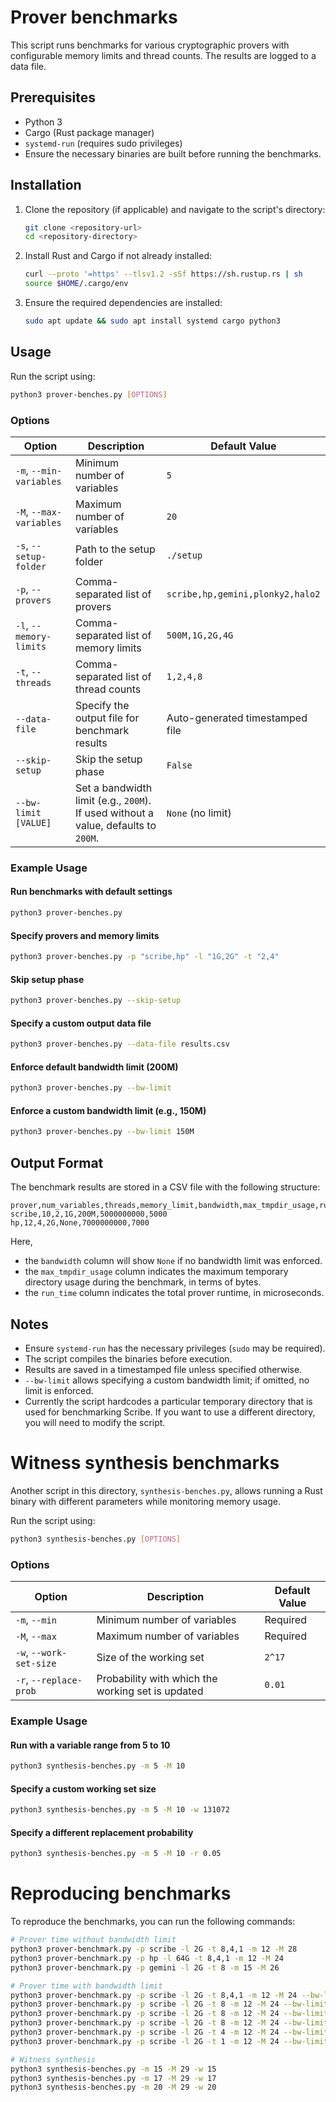 # Prover benchmarks

This script runs benchmarks for various cryptographic provers with configurable memory limits and thread counts. The results are logged to a data file.

## Prerequisites

- Python 3
- Cargo (Rust package manager)
- `systemd-run` (requires sudo privileges)
- Ensure the necessary binaries are built before running the benchmarks.

## Installation

1. Clone the repository (if applicable) and navigate to the script's directory:

   ```sh
   git clone <repository-url>
   cd <repository-directory>
   ```

2. Install Rust and Cargo if not already installed:

    ```sh
    curl --proto '=https' --tlsv1.2 -sSf https://sh.rustup.rs | sh
    source $HOME/.cargo/env
    ```

3. Ensure the required dependencies are installed:

   ```sh
   sudo apt update && sudo apt install systemd cargo python3
   ```

## Usage

Run the script using:

```sh
python3 prover-benches.py [OPTIONS]
```

### Options

| Option                 | Description                                               | Default Value |
|------------------------|-----------------------------------------------------------|---------------|
| `-m`, `--min-variables` | Minimum number of variables                              | `5`           |
| `-M`, `--max-variables` | Maximum number of variables                              | `20`          |
| `-s`, `--setup-folder`  | Path to the setup folder                                | `./setup`      |
| `-p`, `--provers`       | Comma-separated list of provers                         | `scribe,hp,gemini,plonky2,halo2` |
| `-l`, `--memory-limits` | Comma-separated list of memory limits                   | `500M,1G,2G,4G` |
| `-t`, `--threads`       | Comma-separated list of thread counts                   | `1,2,4,8`       |
| `--data-file`          | Specify the output file for benchmark results           | Auto-generated timestamped file |
| `--skip-setup`         | Skip the setup phase                                    | `False`        |
| `--bw-limit [VALUE]`   | Set a bandwidth limit (e.g., `200M`). If used without a value, defaults to `200M`. | `None` (no limit) |

### Example Usage

#### Run benchmarks with default settings

```sh
python3 prover-benches.py
```

#### Specify provers and memory limits

```sh
python3 prover-benches.py -p "scribe,hp" -l "1G,2G" -t "2,4"
```

#### Skip setup phase

```sh
python3 prover-benches.py --skip-setup
```

#### Specify a custom output data file

```sh
python3 prover-benches.py --data-file results.csv
```

#### Enforce default bandwidth limit (200M)

```sh
python3 prover-benches.py --bw-limit
```

#### Enforce a custom bandwidth limit (e.g., 150M)

```sh
python3 prover-benches.py --bw-limit 150M
```

## Output Format

The benchmark results are stored in a CSV file with the following structure:

```csv
prover,num_variables,threads,memory_limit,bandwidth,max_tmpdir_usage,run_time
scribe,10,2,1G,200M,5000000000,5000
hp,12,4,2G,None,7000000000,7000
```

Here,

- the `bandwidth` column will show `None` if no bandwidth limit was enforced.
- the `max_tmpdir_usage` column indicates the maximum temporary directory usage during the benchmark, in terms of bytes.
- the `run_time` column indicates the total prover runtime, in microseconds.

## Notes

- Ensure `systemd-run` has the necessary privileges (`sudo` may be required).
- The script compiles the binaries before execution.
- Results are saved in a timestamped file unless specified otherwise.
- `--bw-limit` allows specifying a custom bandwidth limit; if omitted, no limit is enforced.
- Currently the script hardcodes a particular temporary directory that is used for benchmarking Scribe. If you want to use a different directory, you will need to modify the script.

# Witness synthesis benchmarks

Another script in this directory, `synthesis-benches.py`, allows running a Rust binary with different parameters while monitoring memory usage.

Run the script using:

```sh
python3 synthesis-benches.py [OPTIONS]
```

### Options

| Option                 | Description                                                | Default Value |
|------------------------|------------------------------------------------------------|---------------|
| `-m`, `--min`          | Minimum number of variables                               | Required      |
| `-M`, `--max`          | Maximum number of variables                               | Required      |
| `-w`, `--work-set-size` | Size of the working set                                  | `2^17`        |
| `-r`, `--replace-prob` | Probability with which the working set is updated        | `0.01`        |

### Example Usage

#### Run with a variable range from 5 to 10

```sh
python3 synthesis-benches.py -m 5 -M 10
```

#### Specify a custom working set size

```sh
python3 synthesis-benches.py -m 5 -M 10 -w 131072
```

#### Specify a different replacement probability

```sh
python3 synthesis-benches.py -m 5 -M 10 -r 0.05
```

# Reproducing benchmarks

To reproduce the benchmarks, you can run the following commands:

```sh
# Prover time without bandwidth limit
python3 prover-benchmark.py -p scribe -l 2G -t 8,4,1 -m 12 -M 28
python3 prover-benchmark.py -p hp -l 64G -t 8,4,1 -m 12 -M 24
python3 prover-benchmark.py -p gemini -l 2G -t 8 -m 15 -M 26

# Prover time with bandwidth limit
python3 prover-benchmark.py -p scribe -l 2G -t 8,4,1 -m 12 -M 24 --bw-limit 1600
python3 prover-benchmark.py -p scribe -l 2G -t 8 -m 12 -M 24 --bw-limit 800
python3 prover-benchmark.py -p scribe -l 2G -t 8 -m 12 -M 24 --bw-limit 400
python3 prover-benchmark.py -p scribe -l 2G -t 8 -m 12 -M 24 --bw-limit 200
python3 prover-benchmark.py -p scribe -l 2G -t 4 -m 12 -M 24 --bw-limit 200
python3 prover-benchmark.py -p scribe -l 2G -t 1 -m 12 -M 24 --bw-limit 200

# Witness synthesis
python3 synthesis-benches.py -m 15 -M 29 -w 15
python3 synthesis-benches.py -m 17 -M 29 -w 17
python3 synthesis-benches.py -m 20 -M 29 -w 20
```
